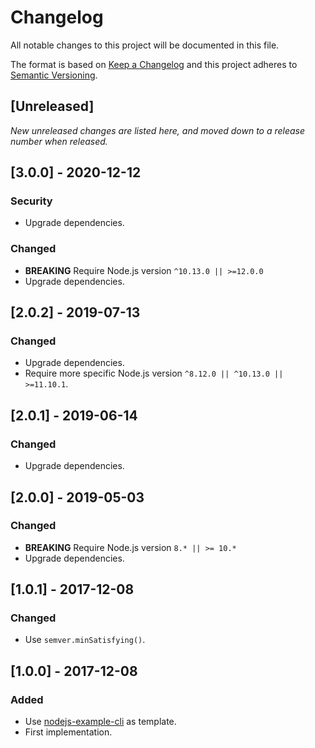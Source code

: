 # Changelog

All notable changes to this project will be documented in this file.

The format is based on [Keep a Changelog](http://keepachangelog.com/en/1.0.0/)
and this project adheres to [Semantic Versioning](http://semver.org/spec/v2.0.0.html).

## [Unreleased]

_New unreleased changes are listed here, and moved down to a release number when released._

## [3.0.0] - 2020-12-12

### Security

- Upgrade dependencies.

### Changed

- **BREAKING** Require Node.js version `^10.13.0 || >=12.0.0`
- Upgrade dependencies.

## [2.0.2] - 2019-07-13

### Changed

- Upgrade dependencies.
- Require more specific Node.js version `^8.12.0 || ^10.13.0 || >=11.10.1`.

## [2.0.1] - 2019-06-14

### Changed

- Upgrade dependencies.

## [2.0.0] - 2019-05-03

### Changed

- **BREAKING** Require Node.js version `8.* || >= 10.*`
- Upgrade dependencies.

## [1.0.1] - 2017-12-08

### Changed

- Use `semver.minSatisfying()`.

## [1.0.0] - 2017-12-08

### Added

- Use [nodejs-example-cli](https://github.com/hugojosefson/nodejs-example-cli/) as template.
- First implementation.
